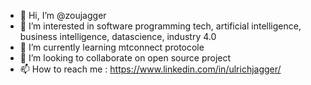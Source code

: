 - 👋 Hi, I’m @zoujagger
- 👀 I’m interested in software programming tech, artificial intelligence, business intelligence, datascience, industry 4.0
- 🌱 I’m currently learning mtconnect protocole
- 💞️ I’m looking to collaborate on open source project
- 📫 How to reach me : https://www.linkedin.com/in/ulrichjagger/

<!---
zoujagger/zoujagger is a ✨ special ✨ repository because its `README.md` (this file) appears on your GitHub profile.
You can click the Preview link to take a look at your changes.
--->
